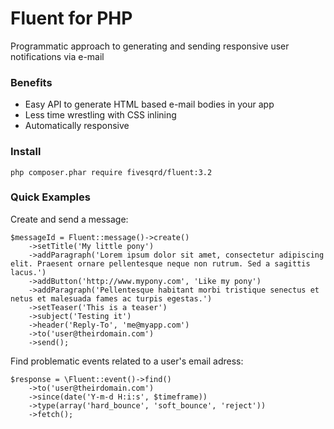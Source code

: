 Fluent for PHP
============
Programmatic approach to generating and sending responsive user notifications via e-mail

### Benefits ###
- Easy API to generate HTML based e-mail bodies in your app
- Less time wrestling with CSS inlining
- Automatically responsive

### Install ###
```
php composer.phar require fivesqrd/fluent:3.2
```

### Quick Examples ###
Create and send a message:
```
$messageId = Fluent::message()->create()
    ->setTitle('My little pony')
    ->addParagraph('Lorem ipsum dolor sit amet, consectetur adipiscing elit. Praesent ornare pellentesque neque non rutrum. Sed a sagittis lacus.')
    ->addButton('http://www.mypony.com', 'Like my pony')
    ->addParagraph('Pellentesque habitant morbi tristique senectus et netus et malesuada fames ac turpis egestas.')
    ->setTeaser('This is a teaser')
    ->subject('Testing it')
    ->header('Reply-To', 'me@myapp.com')
    ->to('user@theirdomain.com')
    ->send();
```


Find problematic events related to a user's email adress:
```
$response = \Fluent::event()->find()
    ->to('user@theirdomain.com')
    ->since(date('Y-m-d H:i:s', $timeframe))
    ->type(array('hard_bounce', 'soft_bounce', 'reject'))
    ->fetch();
```
